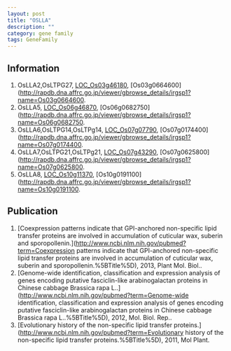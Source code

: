 ```yaml
---
layout: post
title: "OSLLA"
description: ""
category: gene family
tags: GeneFamily
---
```


## Information
1. OsLLA2,OsLTPG27, [LOC_Os03g46180](http://rice.plantbiology.msu.edu/cgi-bin/ORF_infopage.cgi?orf=LOC_Os03g46180), [Os03g0664600](http://rapdb.dna.affrc.go.jp/viewer/gbrowse_details/irgsp1?name=Os03g0664600.
2. OsLLA5, [LOC_Os06g46870](http://rice.plantbiology.msu.edu/cgi-bin/ORF_infopage.cgi?orf=LOC_Os06g46870), [Os06g0682750](http://rapdb.dna.affrc.go.jp/viewer/gbrowse_details/irgsp1?name=Os06g0682750.
3. OsLLA6,OsLTPG14,OsLTPg14, [LOC_Os07g07790](http://rice.plantbiology.msu.edu/cgi-bin/ORF_infopage.cgi?orf=LOC_Os07g07790), [Os07g0174400](http://rapdb.dna.affrc.go.jp/viewer/gbrowse_details/irgsp1?name=Os07g0174400.
4. OsLLA7,OsLTPG21,OsLTPg21, [LOC_Os07g43290](http://rice.plantbiology.msu.edu/cgi-bin/ORF_infopage.cgi?orf=LOC_Os07g43290), [Os07g0625800](http://rapdb.dna.affrc.go.jp/viewer/gbrowse_details/irgsp1?name=Os07g0625800.
5. OsLLA8, [LOC_Os10g11370](http://rice.plantbiology.msu.edu/cgi-bin/ORF_infopage.cgi?orf=LOC_Os10g11370), [Os10g0191100](http://rapdb.dna.affrc.go.jp/viewer/gbrowse_details/irgsp1?name=Os10g0191100.

## Publication
1. [Coexpression patterns indicate that GPI-anchored non-specific lipid transfer proteins are involved in accumulation of cuticular wax, suberin and sporopollenin.](http://www.ncbi.nlm.nih.gov/pubmed?term=Coexpression patterns indicate that GPI-anchored non-specific lipid transfer proteins are involved in accumulation of cuticular wax, suberin and sporopollenin.%5BTitle%5D), 2013, Plant Mol. Biol..
2. [Genome-wide identification, classification and expression analysis of genes encoding putative fasciclin-like arabinogalactan proteins in Chinese cabbage Brassica rapa L..](http://www.ncbi.nlm.nih.gov/pubmed?term=Genome-wide identification, classification and expression analysis of genes encoding putative fasciclin-like arabinogalactan proteins in Chinese cabbage Brassica rapa L..%5BTitle%5D), 2012, Mol. Biol. Rep..
3. [Evolutionary history of the non-specific lipid transfer proteins.](http://www.ncbi.nlm.nih.gov/pubmed?term=Evolutionary history of the non-specific lipid transfer proteins.%5BTitle%5D), 2011, Mol Plant.


